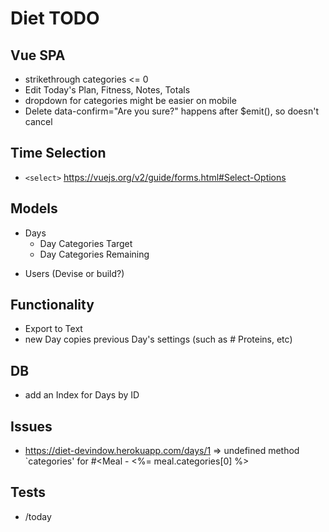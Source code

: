 # Diet TODO

## Vue SPA

- strikethrough categories <= 0
- Edit Today's Plan, Fitness, Notes, Totals
- dropdown for categories might be easier on mobile
- Delete data-confirm="Are you sure?" happens after $emit(), so doesn't cancel

## Time Selection

- `<select>` https://vuejs.org/v2/guide/forms.html#Select-Options

## Models

* Days
  * Day Categories Target
  * Day Categories Remaining 
- Users (Devise or build?)

## Functionality

- Export to Text
- new Day copies previous Day's settings (such as # Proteins, etc)

## DB

- add an Index for Days by ID

## Issues

- https://diet-devindow.herokuapp.com/days/1 => undefined method `categories' for #<Meal  -  <td class="category"><%= meal.categories[0] %></td>

## Tests

- /today
